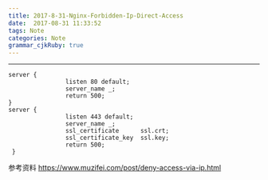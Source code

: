 ```yaml
---
title: 2017-8-31-Nginx-Forbidden-Ip-Direct-Access
date:  2017-08-31 11:33:52
tags: Note
categories: Note
grammar_cjkRuby: true
---
```




<!-- more -->

---

``` nginx
server {
                listen 80 default;
                server_name _;
                return 500;
}
server {
                listen 443 default;
                server_name _;
                ssl_certificate      ssl.crt;
                ssl_certificate_key  ssl.key;
                return 500;
 }
```


参考资料
https://www.muzifei.com/post/deny-access-via-ip.html